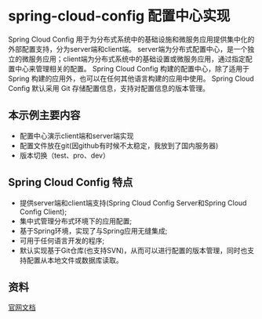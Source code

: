 # spring-cloud-config 配置中心实现

Spring Cloud Config 用于为分布式系统中的基础设施和微服务应用提供集中化的外部配置支持，分为server端和client端。
server端为分布式配置中心，是一个独立的微服务应用；client端为分布式系统中的基础设置或微服务应用，通过指定配置中心来管理相关的配置。
Spring Cloud Config 构建的配置中心，除了适用于 Spring 构建的应用外，也可以在任何其他语言构建的应用中使用。
Spring Cloud Config 默认采用 Git 存储配置信息，支持对配置信息的版本管理。

## 本示例主要内容

- 配置中心演示client端和server端实现
- 配置文件放在git(因github有时候不太稳定，我放到了国内服务器)
- 版本切换（test、pro、dev）

## Spring Cloud Config 特点

- 提供server端和client端支持(Spring Cloud Config Server和Spring Cloud Config Client);
- 集中式管理分布式环境下的应用配置;
- 基于Spring环境，实现了与Spring应用无缝集成;
- 可用于任何语言开发的程序;
- 默认实现基于Git仓库(也支持SVN)，从而可以进行配置的版本管理，同时也支持配置从本地文件或数据库读取。

## 资料

[官网文档](https://cloud.spring.io/spring-cloud-config/multi/multi__spring_cloud_config_server.html)